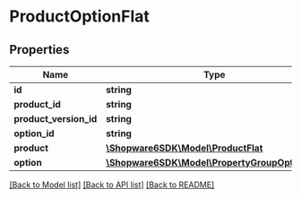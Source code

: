 # ProductOptionFlat

## Properties
Name | Type | Description | Notes
------------ | ------------- | ------------- | -------------
**id** | **string** |  | [optional] 
**product_id** | **string** |  | 
**product_version_id** | **string** |  | [optional] 
**option_id** | **string** |  | 
**product** | [**\Shopware6SDK\Model\ProductFlat**](ProductFlat.md) |  | [optional] 
**option** | [**\Shopware6SDK\Model\PropertyGroupOptionFlat**](PropertyGroupOptionFlat.md) |  | [optional] 

[[Back to Model list]](../../README.md#documentation-for-models) [[Back to API list]](../../README.md#documentation-for-api-endpoints) [[Back to README]](../../README.md)

